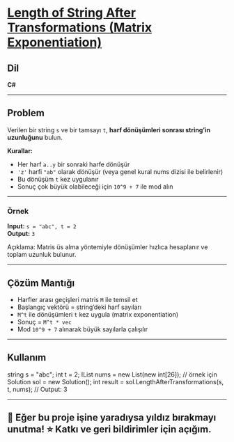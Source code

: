 # [Length of String After Transformations (Matrix Exponentiation)](https://leetcode.com/problems/length-of-string-after-transformations/)  

## Dil

**C#**

---

## Problem

Verilen bir string `s` ve bir tamsayı `t`, **harf dönüşümleri sonrası string’in uzunluğunu** bulun.  

**Kurallar:**  
- Her harf `a..y` bir sonraki harfe dönüşür  
- `'z'` harfi `"ab"` olarak dönüşür (veya genel kural nums dizisi ile belirlenir)  
- Bu dönüşüm `t` kez uygulanır  
- Sonuç çok büyük olabileceği için `10^9 + 7` ile mod alın  

---

### Örnek

**Input:** `s = "abc", t = 2`  
**Output:** `3`  

Açıklama: Matris üs alma yöntemiyle dönüşümler hızlıca hesaplanır ve toplam uzunluk bulunur.

---

## Çözüm Mantığı

- Harfler arası geçişleri matris `M` ile temsil et  
- Başlangıç vektörü = string’deki harf sayıları  
- `M^t` ile dönüşümleri `t` kez uygula (matrix exponentiation)  
- Sonuç = `M^t * vec`  
- Mod `10^9 + 7` alınarak büyük sayılarla çalışılır  

---

## Kullanım
string s = "abc";
int t = 2;
IList<int> nums = new List<int>(new int[26]); // örnek için
Solution sol = new Solution();
int result = sol.LengthAfterTransformations(s, t, nums);
// Output: 3

---
🙏 Eğer bu proje işine yaradıysa yıldız bırakmayı unutma! ⭐
Katkı ve geri bildirimler için açığım.
---



